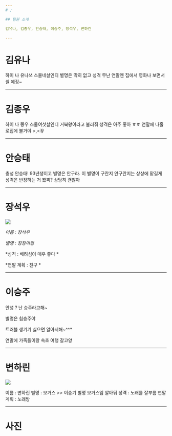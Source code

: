 ```yaml
---
# ;

## 팀원 소개

김유나, 김종우, 안승태, 이승주, 장석우, 변하린

---
```

# 김유나

하이 나 유나쓰 스물네살인디
별명은 딱히 없고 성격 무난
연말엔 집에서 영화나 보면서 쉴 예정~

---
# 김종우

하이 나 쫑우 스물여섯살인디
거북왕이라고 불러줘
성격은 아주 좋아 ㅎㅎ
연말에 나홀로집에 볼거야 >,<뀨

---
# 안승태

충성 안승태!
93년생이고 별명은 안구라. 이 별명이 구란지 안구란지는 상상에 맡길게
성격은 반장하는 거 봤찌? 상당히 괜찮아


---
# 장석우
![](http://mblogthumb4.phinf.naver.net/20141020_215/kimmisung08_1413743556738FatLL_JPEG/%BA%B8%B1%DB%BA%B8%B1%DB-%BD%BA%C6%F9%C1%F6%B9%E4-%C6%E4%C0%CC%C6%DB-%C5%E4%C0%CC%2C%BD%BA%C6%F9%C1%F6%B9%E4-%B5%EE%C0%E5%C0%CE%B9%B0%2C%C6%E4%C0%CC%C6%DB-%C5%E4%C0%CC%2C%C6%E4%C0%CC%C6%DB-%C5%A9%B7%A1%C7%C1%C6%AE%2C%C0%CE%C5%D7%B8%AE%BE%EE-%BC%D2%C7%B0%2C%C1%BE%C0%CC%B8%F0%C7%FC%2C%BD%BA%C6%F9%C1%F6%B9%E4-%C6%E4%C0%CC%C6%DB-%C5%E4%C0%CCdfkj3o2ifjkl.jpg?type=w2)

*이름 : 장석우*

*별명 : 징징이집*

*성격 : 배려심이 매우 좋다 *
 
*연말 계획 : 친구 *

---
# 이승주

안녕 ? 난 승주라고해~

별명은 힘승주야

트러블 생기기 싫으면 알아서해~^^*

연말에 가족들이랑 속초 여행 갈고양


---
# 변하린

![](https://seoul-p-studio.bunjang.net/product/49246632_1_1464402270_w434.jpg)

이름 : 변하린
별명 : 보거스 >> 이승기 별명 보거스임 알아둬
성격 : 노래를 잘부름
연말 계획 : 노래방

---
# 사진

